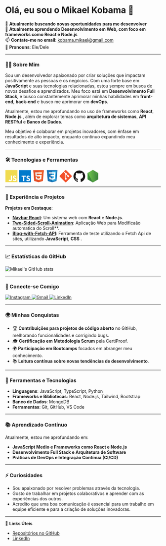# Olá, eu sou o Mikael Kobama 👋

🔭 **Atualmente buscando novas oportunidades para me desenvolver**  
🌱 **Atualmente aprendendo Desenvolvimento em Web, com foco em frameworks como React e Node.js**  
📫 **Contate-me no email**: [kobama.mikael@gmail.com](mailto:kobama.mikael@gmail.com)  
🙂 **Pronouns**: Ele/Dele

---

### 👨‍💻 Sobre Mim

Sou um desenvolvedor apaixonado por criar soluções que impactam positivamente as pessoas e os negócios. Com uma forte base em **JavaScript** e suas tecnologias relacionadas, estou sempre em busca de novos desafios e aprendizados. Meu foco está em **Desenvolvimento Full Stack**, e busco constantemente aprimorar minhas habilidades em **front-end**, **back-end** e busco me aprimorar em **devOps**.

Atualmente, estou me aprofundando no uso de frameworks como **React**, **Node.js** , além de explorar temas como **arquitetura de sistemas**, **API RESTful** e **Banco de Dados**.

Meu objetivo é colaborar em projetos inovadores, com ênfase em resultados de alto impacto, enquanto continuo expandindo meu conhecimento e experiência.

---

### 🛠️ Tecnologias e Ferramentas

<div style="display: inline_block">
  <img align="center" alt="JavaScript" height="40" width="40" src="https://raw.githubusercontent.com/devicons/devicon/master/icons/javascript/javascript-plain.svg">
  <img align="center" alt="TypeScript" height="40" width="40" src="https://raw.githubusercontent.com/devicons/devicon/master/icons/typescript/typescript-plain.svg">
  <img align="center" alt="HTML5" height="40" width="40" src="https://raw.githubusercontent.com/devicons/devicon/master/icons/html5/html5-original.svg">
  <img align="center" alt="CSS3" height="40" width="40" src="https://raw.githubusercontent.com/devicons/devicon/master/icons/css3/css3-original.svg">
  <img align="center" alt="Git" height="40" width="40" src="https://raw.githubusercontent.com/devicons/devicon/master/icons/git/git-original.svg">
  <img align="center" alt="GitHub" height="40" width="40" src="https://raw.githubusercontent.com/devicons/devicon/master/icons/github/github-original.svg">
  <img align="center" alt="NodeJS" height="40" width="40" src="https://raw.githubusercontent.com/devicons/devicon/master/icons/nodejs/nodejs-original.svg">
</div>

---

### 🚀 Experiência e Projetos

**Projetos em Destaque**:
- **[Navbar React](https://github.com/Mikael-Kobama/navbar-app-react)**: Um sistema web com **React** e **Node.js**.
- **[Two-Sided-Scroll-Animation](https://github.com/Mikael-Kobama/Two-Sided-Scroll-Animation)**: Aplicação Web para Modificaão automatica do Scroll**.
- **[Blog-with-Fetch-API](https://github.com/Mikael-Kobama/Blog-with-Fetch-API)**: Ferramenta de teste utilizando o Fetch Api de sites, utilizando **JavaScript**, **CSS** .

---

### 📈 Estatísticas do GitHub

![Mikael's GitHub stats](https://github-readme-stats.vercel.app/api?username=mikaelkobama&show_icons=true&count_private=true&hide=prs&hide_title=true&theme=dracula)

---

### 💬 Conecte-se Comigo

<a href="https://www.instagram.com/soukobama" target="_blank">
  <img src="https://img.shields.io/badge/Instagram-%23E4405F?style=for-the-badge&logo=instagram&logoColor=white" alt="Instagram"/>
</a>
<a href="mailto:kobama.mikael@gmail.com">
  <img src="https://img.shields.io/badge/Gmail-%23333?style=for-the-badge&logo=gmail&logoColor=white" alt="Gmail"/>
</a>
<a href="https://www.linkedin.com/in/mikael-kobama-433b76212" target="_blank">
  <img src="https://img.shields.io/badge/LinkedIn-%230077B5?style=for-the-badge&logo=linkedin&logoColor=white" alt="LinkedIn"/>
</a>

---

### 🌍 Minhas Conquistas

- 🏆 **Contribuições para projetos de código aberto** no GitHub, melhorando funcionalidades e corrigindo bugs.
- 🎓 **Certificação em Metodologia Scrum** pela CertiProof.
- 🌍 **Participação em Bootcamps** focados em abranger meu conhecimento.
- 📚 **Leitura contínua sobre novas tendências de desenvolvimento**.

---

### 🔧 Ferramentas e Tecnologias

- **Linguagens**: JavaScript, TypeScript, Python
- **Frameworks e Bibliotecas**: React, Node.js, Tailwind, Bootstrap
- **Banco de Dados**: MongoDB
- **Ferramentas**: Git, GitHub, VS Code

---

### 📚 Aprendizado Contínuo

Atualmente, estou me aprofundando em:

- **JavaScript Medio e Frameworks como React e Node.js**
- **Desenvolvimento Full Stack e Arquitetura de Software**
- **Práticas de DevOps e Integração Contínua (CI/CD)**

---

### ⚡ Curiosidades

- Sou apaixonado por resolver problemas através da tecnologia.
- Gosto de trabalhar em projetos colaborativos e aprender com as experiências dos outros.
- Acredito que uma boa comunicação é essencial para um trabalho em equipe eficiente e para a criação de soluções inovadoras.

---

🔗 **Links Úteis**

- [Repositórios no GitHub](https://github.com/mikaelkobama)
- [LinkedIn](https://www.linkedin.com/in/mikael-kobama-433b76212)
